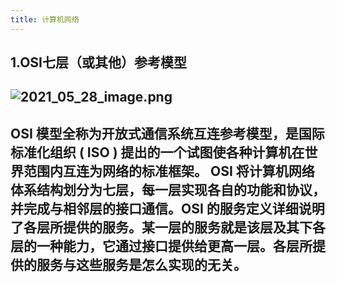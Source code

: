 ```yaml
---
title: 计算机网络
---
```


## 1.OSI七层（或其他）参考模型
## ![2021_05_28_image.png](https://cdn.logseq.com/%2F1e5b0e5f-d368-4a5d-86eb-09a690ee15d7d0d6e7a0-0d12-4612-bb2f-15aee417044f2021_05_28_image.png?Expires=4775767112&Signature=RYnXru6JccQ6RYv4bO5x4hCfugIiHwy9u6YMnbs40gFMKY~FLLW9HH3E~K-kZrUM6oZ1DwkB3d87ktlfeHnj0cEuZeXZwuotE90bxzwSqR5FkWIHv1esFn2tf99cESw67fY6TVzsUzN7zoFqtYi3NqsRfP~6e72GNWHs7UN-zRBxWUHS7pSrJ9ZAm39rvXBW66Vcsdm2aEvwFefyto-YpH6TP3f7BaGVFZxdtBkkYAaQX4LRT7K0Ky8uwE7EFugAsOJFBRSZjZYpaLAnxZRfGp~-bG~yeHqxC0kn3Ntl3pN3Dal4ei3GGJkEZoVSow4c5islR~Hmi324fKrQzB8Pmw__&Key-Pair-Id=APKAJE5CCD6X7MP6PTEA)
## OSI 模型全称为开放式通信系统互连参考模型，是国际标准化组织 ( ISO ) 提出的一个试图使各种计算机在世界范围内互连为网络的标准框架。 OSI 将计算机网络体系结构划分为七层，每一层实现各自的功能和协议，并完成与相邻层的接口通信。OSI 的服务定义详细说明了各层所提供的服务。某一层的服务就是该层及其下各层的一种能力，它通过接口提供给更高一层。各层所提供的服务与这些服务是怎么实现的无关。
